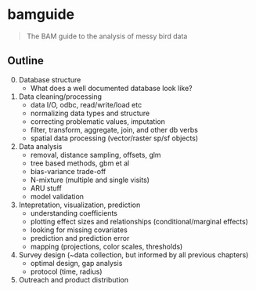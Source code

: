 # bamguide

> The BAM guide to the analysis of messy bird data

## Outline

0. Database structure
    * What does a well documented database look like? 
1. Data cleaning/processing
    * data I/O, odbc, read/write/load etc
    *  normalizing data types and structure
    * correcting problematic values, imputation
    * filter, transform, aggregate, join, and other db verbs
    * spatial data processing (vector/raster sp/sf objects)
2. Data analysis
    * removal, distance sampling, offsets, glm
    * tree based methods, gbm et al
    * bias-variance trade-off
    * N-mixture (multiple and single visits)
    * ARU stuff
    * model validation
3. Intepretation, visualization, prediction
    * understanding coefficients
    * plotting effect sizes and relationships (conditional/marginal effects)
    * looking for missing covariates
    * prediction and prediction error
    * mapping (projections, color scales, thresholds)
4. Survey design (~data collection, but informed by all previous chapters)
    * optimal design, gap analysis
    * protocol (time, radius)
5. Outreach and product distribution
    
